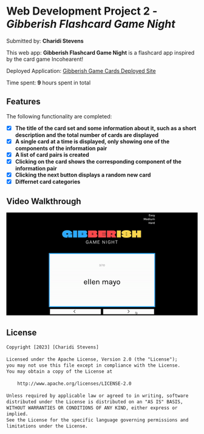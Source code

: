 # Web Development Project 2 - *Gibberish Flashcard Game Night*

Submitted by: **Charidi Stevens**

This web app: **Gibberish Flashcard Game Night** is a flashcard app inspired by the card game Incohearent!

Deployed Application: [Gibberish Game Cards Deployed Site](https://gibberishgamecards.netlify.app/)

Time spent: **9** hours spent in total

## Features

The following functionality are completed:

- [X] **The title of the card set and some information about it, such as a short description and the total number of cards are displayed**
- [X] **A single card at a time is displayed, only showing one of the components of the information pair**
- [X] **A list of card pairs is created**
- [X] **Clicking on the card shows the corresponding component of the information pair**
- [X] **Clicking the next button displays a random new card**
- [X] **Differnet card categories**

## Video Walkthrough

<img src="ezgif.com-video-to-gif (4).gif" width='700px' alt='Video Walkthrough'>


## License

    Copyright [2023] [Charidi Stevens]

    Licensed under the Apache License, Version 2.0 (the "License");
    you may not use this file except in compliance with the License.
    You may obtain a copy of the License at

        http://www.apache.org/licenses/LICENSE-2.0

    Unless required by applicable law or agreed to in writing, software
    distributed under the License is distributed on an "AS IS" BASIS,
    WITHOUT WARRANTIES OR CONDITIONS OF ANY KIND, either express or implied.
    See the License for the specific language governing permissions and
    limitations under the License.
